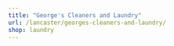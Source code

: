```yaml
---
title: "George's Cleaners and Laundry"
url: /lancaster/georges-cleaners-and-laundry/
shop: laundry
---
```

